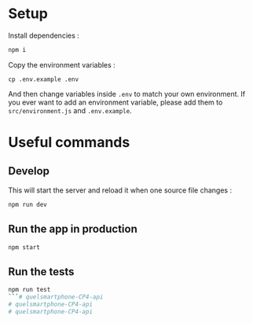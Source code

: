 # Setup

Install dependencies :
```sh
npm i
```
Copy the environment variables : 
```
cp .env.example .env
```

And then change variables inside `.env` to match your own environment.
If you ever want to add an environment variable, please add them to `src/environment.js` and `.env.example`.

# Useful commands

## Develop

This will start the server and reload it when one source file changes : 

```sh
npm run dev
```

## Run the app in production

```sh
npm start
```

## Run the tests

```sh
npm run test
```# quelsmartphone-CP4-api
# quelsmartphone-CP4-api
# quelsmartphone-CP4-api
